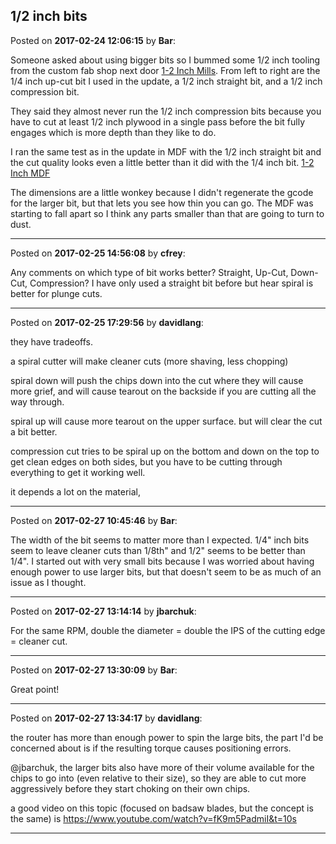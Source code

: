 ## 1/2 inch bits
Posted on **2017-02-24 12:06:15** by **Bar**:

Someone asked about using bigger bits so I bummed some 1/2 inch tooling from the custom fab shop next door  [1-2 Inch Mills](//muut.com/u/maslowcnc/s1/:maslowcnc:Yxsj:12inchmills.jpg.jpg). From left to right are the 1/4 inch up-cut bit I used in the update, a 1/2 inch straight bit, and a 1/2 inch compression bit. 

They said they almost never run the 1/2 inch compression bits because you have to cut at least 1/2 inch plywood in a single pass before the bit fully engages which is more depth than they like to do. 

I ran the same test as in the update in MDF with the 1/2 inch straight bit and the cut quality looks even a little better than it did with the 1/4 inch bit.  [1-2 Inch MDF](//muut.com/u/maslowcnc/s1/:maslowcnc:cyRc:12inchmdf.jpg.jpg) 

The dimensions are a little wonkey because I didn't regenerate the gcode for the larger bit, but that lets you see how thin you can go. The MDF was starting to fall apart so I think any parts smaller than that are going to turn to dust.

---

Posted on **2017-02-25 14:56:08** by **cfrey**:

Any comments on which type of bit works better? Straight, Up-Cut, Down-Cut, Compression? I have only used a straight bit before but hear spiral is better for plunge cuts.

---

Posted on **2017-02-25 17:29:56** by **davidlang**:

they have tradeoffs.

a spiral cutter will make cleaner cuts (more shaving, less chopping)

spiral down will push the chips down into the cut where they will cause more grief, and will cause tearout on the backside if you are cutting all the way through.

spiral up will cause more tearout on the upper surface. but will clear the cut a bit better.

compression cut tries to be spiral up on the bottom and down on the top to get clean edges on both sides, but you have to be cutting through everything to get it working well.

it depends a lot on the material,

---

Posted on **2017-02-27 10:45:46** by **Bar**:

The width of the bit seems to matter more than I expected. 1/4" inch bits seem to leave cleaner cuts than 1/8th" and 1/2" seems to be better than 1/4". I started out with very small bits because I was worried about having enough power to use larger bits, but that doesn't seem to be as much of an issue as I thought.

---

Posted on **2017-02-27 13:14:14** by **jbarchuk**:

For the same RPM, double the diameter = double the IPS of the cutting edge = cleaner cut.

---

Posted on **2017-02-27 13:30:09** by **Bar**:

Great point!

---

Posted on **2017-02-27 13:34:17** by **davidlang**:

the router has more than enough power to spin the large bits, the part I'd be concerned about is if the resulting torque causes positioning errors.

@jbarchuk, the larger bits also have more of their volume available for the chips to go into (even relative to their size), so they are able to cut more aggressively before they start choking on their own chips.

a good video on this topic (focused on badsaw blades, but the concept is the same) is https://www.youtube.com/watch?v=fK9m5PadmiI&t=10s

---


